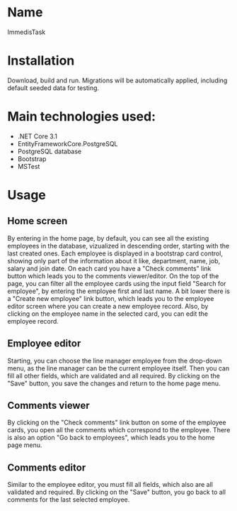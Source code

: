 # Name 
ImmedisTask

# Installation
Download, build and run.
Migrations will be automatically applied, including default seeded data for testing.

# Main technologies used:
* .NET Core 3.1
* EntityFrameworkCore.PostgreSQL
* PostgreSQL database
* Bootstrap
* MSTest

# Usage

## Home screen
By entering in the home page, by default, you can see all the existing employees in the database, vizualized in descending order, starting with the last created ones.
Each employee is displayed in a bootstrap card control, showing only part of the information about it like, department, name, job, salary and join date.
On each card you have a "Check comments" link button which leads you to the comments viewer/editor.
On the top of the page, you can filter all the employee cards using the input field "Search for employee", by entering the employee first and last name.
A bit lower there is a "Create new employee" link button, which leads you to the employee editor screen where you can create a new employee record.
Also, by clicking on the employee name in the selected card, you can edit the employee record.

## Employee editor
Starting, you can choose the line manager employee from the drop-down menu, as the line manager can be the current employee itself.
Then you can fill all other fields, which are validated and all required.
By clicking on the "Save" button, you save the changes and return to the home page menu.

## Comments viewer
By clicking on the "Check comments" link button on some of the employee cards, you open all the comments which correspond to the employee.
There is also an option "Go back to employees", which leads you to the home page menu.

## Comments editor
Similar to the employee editor, 
you must fill all fields, which also are all validated and required.
By clicking on the "Save" button, you go back to all comments for the last selected employee.




